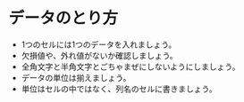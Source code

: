 # データのとり方

- 1つのセルには1つのデータを入れましょう。
- 欠損値や、外れ値がないか確認しましょう。
- 全角文字と半角文字とごちゃまぜにしないようにしましょう。
- データの単位は揃えましょう。
- 単位はセルの中ではなく、列名のセルに書きましょう。